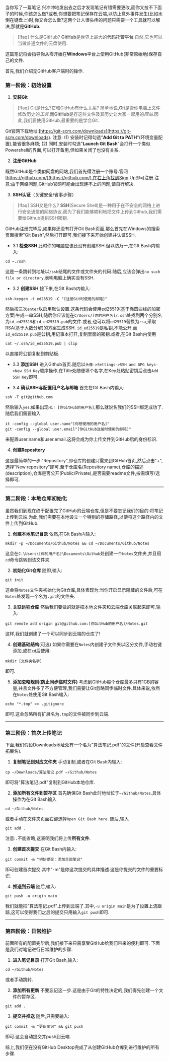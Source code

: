 当你写了一篇笔记,兴冲冲地发出去之后才发现笔记有错需要更改,而你又拉不下面子的时候,你该怎么做?或者,你想要把笔记保存在云端,以防止意外事件发生(比如水倒在键盘上)时,你又会怎么做?这两个让人很头疼的问题只需要一个工具就可以解决,那就是**GitHub**.
>[!faq] 什么是GitHub?
**GitHub**是世界上最大的**代码托管平台**.自然,它也可以当做普通文件的云盘使用.

这篇笔记将会指导你从零开始在**Windows**平台上使用GitHub(非常原始地)保存自己的文件.

首先,我们介绍无GitHub客户端时的操作.
### 第一阶段：初始设置
1. **安装Git**
>[!faq] Git是什么?它和GitHub有什么关系?
简单地说,**Git**是管你电脑上文件修改历史的*工具*,而**GitHub**是存这些文件及其历史让大家一起用的*网站*.因此,我们要使用GitHub,最重要的是学会Git.

Git官网下载地址:[https://git-scm.com/downloads](https://git-scm.com/downloads).
注意:
(1) 安装时记得勾选"**Add Git to PATH**"(环境变量配置),能省很多麻烦; 
(2) 同时,安装时勾选"**Launch Git Bash**"会打开一个类似Powershell的界面,可以打开备用,但如果关闭了也没有关系.

2. **注册GitHub** 

既然GitHub是个类似网盘的网站,我们首先得注册一个账号.官网[https://github.com/](https://github.com/),在右上角找到Sign Up即可注册.注意:由于网络问题,GitHub官网可能会出现连不上的问题,请自行解决.

3. **SSH认证**（关键安全/省事步骤）
>[!faq] SSH又是什么?
**SSH**(Secure Shell)是一种用于在不安全的网络上进行安全通信的网络协议.而为了我们能够顺利地把文件上传到Github,我们需要给Github提供SSH密钥.

GitHub注册完毕后,如果你还没有打开Git Bash页面,那么首先在Windows的搜索页面搜索"Git Bash",然后打开即可.我们接下来开始创建并认证SSH.
- 3.1 **检查SSH**
此时你的电脑应该还没有创建SSH.但以防万一,在GIt Bash内输入:
```
cd ~./ssh
```
这是一条跳转到地址以`/ssh`结尾的文件或文件夹的代码.随后,应该会弹出`no such file or directory`,表明电脑上确实没有SSH.

- 3.2 **创建SSH**
接下来,在GIt Bash内输入:
```
ssh-keygen -t ed25519 -C "[注册Git时使用的邮箱]"
```
然后按三次`enter`以启用默认设置.这条代码会使用ed25519(基于椭圆曲线的加密方案)生成一串SSH,随后你应该能在`C/Users/[你的用户名]/.ssh`处找到两个分别名为`id_ed25519`和`id_ed25519.pub`的文件.或者,也可以将`ed25519`替换为`rsa`,采取RSA(基于大数分解)的方案生成SSH.
`id_ed25519`是私钥,不能公开.而`id_ed25519.pub`是公钥,用记事本打开,复制里面的密钥.或者,在Git Bash内使用
```
cat ~/.ssh/id_ed25519.pub | clip
```
以直接将公钥复制到剪贴板.

- 3.3 **添加SSH**
进入Github首页.随后以`头像->Settings->SSH and GPG keys->New SSH Key`顺序操作,在Title处随便填个名字,在Key处粘贴密钥后点击`Add SSH Key`即可.

- 3.4 **确认SSH与配置用户名与邮箱**
首先在Git Bash内输入:
```
ssh -T git@github.com
```
然后输入`yes`.如果出现`Hi! [你GitHub的用户名]`,那么就说名我们的SSH绑定成功了.
随后我们需要输入
```
it -config --global user.name"[你想使用的用户名]"
git -config --global user.email"[你GitHub注册时使用的邮箱]"
```
来配置user.name和user.email.这将会成为你上传文件到GitHub后的身份标识.

4. **创建Repository**

这是最简单的一步."Repository",即仓库的创建只需来到GitHub首页,然后点击"+",选择"New repository"即可.至于仓库名(Repository name),仓库的描述(description),仓库是否公开(Public/Private),是否需要readme文件,按需填写/选择即可.

---

### 第二阶段：本地仓库初始化
虽然我们到现在终于配置完了GitHub的云端仓库,但是不要忘记我们的目的:将笔记上传到云端.为此,我们需要在本地设立一个特别的存储路径,以便将这个路径内的文件上传到GitHub.
 1. **创建本地笔记目录**
 依然,在GIt Bash内输入:
```
mkdir -p ~/Documents/Github/Notes && cd ~/Documents/Github/Notes
```
   这会在`C:\Users\[你的用户名]\Documents\Github`处创建一个`Notes`文件夹,并且用`cd`命令跳转到该文件夹.
   
2. **初始化Git仓库**
随即,输入:
```
git init
```
这会将`Notes`文件夹初始化为Git仓库,具体表现为:当你开启显示隐藏的文件后,可在`Notes`处发现一个名为`.git`的文件夹.

3. **关联远程仓库**
然后我们要做的就是把本地文件夹和云端仓库关联起来即可.输入:
```
git remote add origin git@github.com:[你GitHub的用户名]/Notes.git
```
这样,我们就创建了一个可以同步到云端的仓库了!

4. **创建基础结构**(可选)
如果你需要在`Notes`内创建子文件夹以区分文件,手动右键添加,或在`cd`后使用:
```
mkdir [文件夹名字]
```
即可.

5. **添加忽略规则(防止同步临时文件)**
考虑到GItHub每个仓库最多只有1GB的容量,并且文件多了不方便管理,我们需要让Git忽略同步临时文件.具体来说,依然在`Notes`处使用Git Bash输入:
```
echo "*.tmp" >> .gitignore
```
即可.这会忽略所有扩展名为`.tmp`的文件被同步到云端.

---

### 第三阶段：首次上传笔记
下面,我们假设Downloads地址处有一个名为"算法笔记.pdf"的文件(开启查看文件拓展名).
1. **复制笔记到对应文件夹**
手动复制,或者在Git Bash内输入:
```
cp ~/Downloads/算法笔记.pdf ~/Github/Notes
```
即可将"算法笔记.pdf"复制到GitHub本地仓库.

2. **添加所有文件到暂存区**
首先确保Git Bash此时地址位于`~/Github/Notes`.具体操作为在Git Bash输入
```
cd ~/Github/Notes
```
或者手动在文件夹页面右键选择`Open Git Bash here`.
随后,输入
```
git add .
```
注意:`.`不能省略,这表明我们将上传**所有文件**.

3. **创建首次提交**
在Git Bash内输入:
```
git commit -m "初始提交：添加全部笔记"
```
即可创建首次提交.其中"-m"是你这次提交的具体描述.这是你提交的文件的重要标识.

4. **推送到云端**
随后,输入:
```
git push -u origin main
```
我们就能把"算法笔记.pdf"上传到云端了.其中,`-u origin main`是为了设置上流跟踪,这可以使得我们之后的提交只用输入`git push`即可.

---

### 第四阶段：日常维护
前面所有的配置完毕后,我们接下来只需享受GitHub给我们带来的便利即可.
下面是我们对笔记进行日常维护的步骤.

 1. **进入笔记目录**
 打开Git Bash,输入:
```
cd ~/Github/Notes
```
或者手动跳转.

2. **添加所有更新**
不要忘记这一步.这是由于Git的特性决定的,我们得先创建一个文件的暂存区.
```
git add .
```

3. **提交并推送**
随后,只需要输入:
```
git commit -m "更新笔记" && git push
```
即可.这会自动提交并push到云端.

综上,我们便在没有GitHub Desktop完成了从创建GitHub仓库到进行维护的所有步骤.